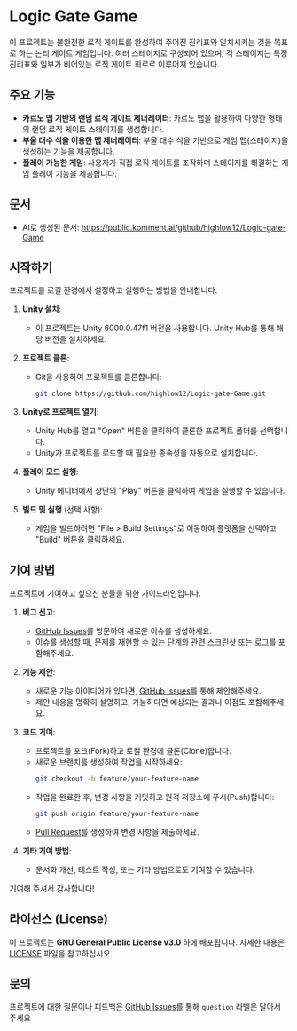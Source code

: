 # Logic Gate Game

이 프로젝트는 불완전한 로직 게이트를 완성하여 주어진 진리표와 일치시키는 것을 목표로 하는 논리 게이트 게임입니다. 여러 스테이지로 구성되어 있으며, 각 스테이지는 특정 진리표와 일부가 비어있는 로직 게이트 회로로 이루어져 있습니다.

## 주요 기능

  * **카르노 맵 기반의 랜덤 로직 게이트 제너레이터**: 카르노 맵을 활용하여 다양한 형태의 랜덤 로직 게이트 스테이지를 생성합니다.
  * **부울 대수 식을 이용한 맵 제너레이터**: 부울 대수 식을 기반으로 게임 맵(스테이지)을 생성하는 기능을 제공합니다.
  * **플레이 가능한 게임**: 사용자가 직접 로직 게이트를 조작하며 스테이지를 해결하는 게임 플레이 기능을 제공합니다.
## 문서
- AI로 생성된 문서: https://public.komment.ai/github/highlow12/Logic-gate-Game
## 시작하기

프로젝트를 로컬 환경에서 설정하고 실행하는 방법을 안내합니다.

1. **Unity 설치**:
   - 이 프로젝트는 Unity 6000.0.47f1 버전을 사용합니다. Unity Hub를 통해 해당 버전을 설치하세요.

2. **프로젝트 클론**:
   - Git을 사용하여 프로젝트를 클론합니다:
     ```bash
     git clone https://github.com/highlow12/Logic-gate-Game.git
     ```

3. **Unity로 프로젝트 열기**:
   - Unity Hub를 열고 "Open" 버튼을 클릭하여 클론한 프로젝트 폴더를 선택합니다.
   - Unity가 프로젝트를 로드할 때 필요한 종속성을 자동으로 설치합니다.

4. **플레이 모드 실행**:
   - Unity 에디터에서 상단의 "Play" 버튼을 클릭하여 게임을 실행할 수 있습니다.

5. **빌드 및 실행** (선택 사항):
   - 게임을 빌드하려면 "File > Build Settings"로 이동하여 플랫폼을 선택하고 "Build" 버튼을 클릭하세요.

## 기여 방법

프로젝트에 기여하고 싶으신 분들을 위한 가이드라인입니다.

1. **버그 신고**:
   - [GitHub Issues](https://github.com/<repository-owner>/<repository-name>/issues)를 방문하여 새로운 이슈를 생성하세요.
   - 이슈를 생성할 때, 문제를 재현할 수 있는 단계와 관련 스크린샷 또는 로그를 포함해주세요.

2. **기능 제안**:
   - 새로운 기능 아이디어가 있다면, [GitHub Issues](https://github.com/highlow12/Logic-gate-Game/issues)를 통해 제안해주세요.
   - 제안 내용을 명확히 설명하고, 가능하다면 예상되는 결과나 이점도 포함해주세요.

3. **코드 기여**:
   - 프로젝트를 포크(Fork)하고 로컬 환경에 클론(Clone)합니다.
   - 새로운 브랜치를 생성하여 작업을 시작하세요:
     ```bash
     git checkout -b feature/your-feature-name
     ```
   - 작업을 완료한 후, 변경 사항을 커밋하고 원격 저장소에 푸시(Push)합니다:
     ```bash
     git push origin feature/your-feature-name
     ```
   - [Pull Request](https://github.com/highlow12/Logic-gate-Game/pulls)를 생성하여 변경 사항을 제출하세요.

4. **기타 기여 방법**:
   - 문서화 개선, 테스트 작성, 또는 기타 방법으로도 기여할 수 있습니다.

기여해 주셔서 감사합니다!

## 라이선스 (License)

이 프로젝트는 **GNU General Public License v3.0** 하에 배포됩니다. 자세한 내용은 [LICENSE](./LICENSE) 파일을 참고하십시오.

## 문의

프로젝트에 대한 질문이나 피드백은 [GitHub Issues](https://github.com/<repository-owner>/<repository-name>/issues)를 통해 `question` 라벨은 달아서 주세요
